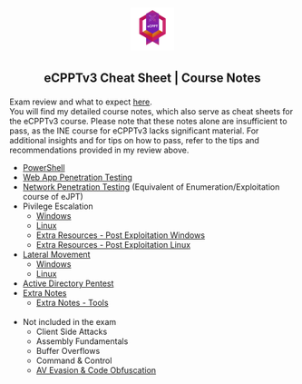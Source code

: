 <h1 align="center">
  <img src="https://github.com/Dragkob/eCPPT/blob/main/eCPPT.png" alt="eCPPT Logo" style="width: 15%;"/>
</h1>

## <p align="center">eCPPTv3 Cheat Sheet | Course Notes</p>
Exam review and what to expect <a href="https://dragkob.notion.site/eJPTv2-Review-Dragkob-11ec072638a6807e86e9ca8304f43b96" target="_blank">here</a>.
<br />
You will find my detailed course notes, which also serve as cheat sheets for the eCPPTv3 course. Please note that these notes alone are insufficient to pass, as the INE course for eCPPTv3 lacks significant material. For additional insights and for tips on how to pass, refer to the tips and recommendations provided in my review above.
<br />
<ul>
  <li><a href="https://github.com/Dragkob/eCPPT/blob/main/PDFs%20(Section%20Split)/Dragkob_eCPPT_PowerShell.pdf" target="_blank">PowerShell</a></li>
  <li><a href="https://github.com/Dragkob/eCPPT/blob/main/PDFs%20(Section%20Split)/Dragkob_eCPPT_WebAppPentest.pdf" target="_blank">Web App Penetration Testing</li>
  <li><a href="https://github.com/Dragkob/eJPT" target="_blank">Network Penetration Testing</a> (Equivalent of Enumeration/Exploitation course of eJPT)</li>
   <li>Pivilege Escalation
  <ul>
    <li><a href="https://github.com/Dragkob/eCPPT/blob/main/PDFs%20(Section%20Split)/Dragkob_eCPPT_Privesc_Windows.pdf" target="_blank">Windows</li>
    <li><a href="https://github.com/Dragkob/eCPPT/blob/main/PDFs%20(Section%20Split)/Dragkob_eCPPT_Privesc_Linux.pdf" target="_blank">Linux</li>
    <li><a href="https://github.com/Dragkob/eJPT/blob/main/PDFs%20(Section%20Split)/Dragkob_eJPT_WindowsPostExploitation.pdf" target="_blank">Extra Resources - Post Exploitation Windows</li>
    <li><a href="https://github.com/Dragkob/eJPT/blob/main/PDFs%20(Section%20Split)/Dragkob_eJPT_LinuxExploitation.pdf" target="_blank">Extra Resources - Post Exploitation Linux</li>
  </ul>
  </li>
  <li>Lateral Movement
  <ul>
    <li><a href="https://github.com/Dragkob/eCPPT/blob/main/PDFs%20(Section%20Split)/Dragkob_eCPPT_LatMovement_Pivoting_Windows.pdf" target="_blank">Windows</li>
    <li><a href="https://github.com/Dragkob/eCPPT/blob/main/PDFs%20(Section%20Split)/Dragkob_eCPPT_LatMovement_Pivoting_Linux.pdf" target="_blank">Linux</li>
  </ul>
  </li>
  <li><a href="https://github.com/Dragkob/eCPPT/blob/main/PDFs%20(Section%20Split)/Dragkob_eCPPT_ADPentest.pdf" target="_blank">Active Directory Pentest</li>
    <li>Extra Notes
  <ul>
    <li><a href="https://github.com/Dragkob/eJPT/blob/main/PDFs%20(Section%20Split)/Dragkob_eJPT_ExtraNotesTools.pdf" target="_blank">Extra Notes - Tools</a></li>
  </ul>
  </li>
    <br />
    <li>Not included in the exam
  <ul>
    <li>Client Side Attacks</li>
    <li>Assembly Fundamentals</li>
    <li>Buffer Overflows</li>
    <li>Command & Control</li>
    <li><a href="https://github.com/Dragkob/eCPPT/blob/main/PDFs%20(Section%20Split)/Dragkob_eCPPT_AVEvasion_CodeObfuscation.pdf" target="_blank">AV Evasion & Code Obfuscation</li>
  </ul>
  </li>
</ul>
